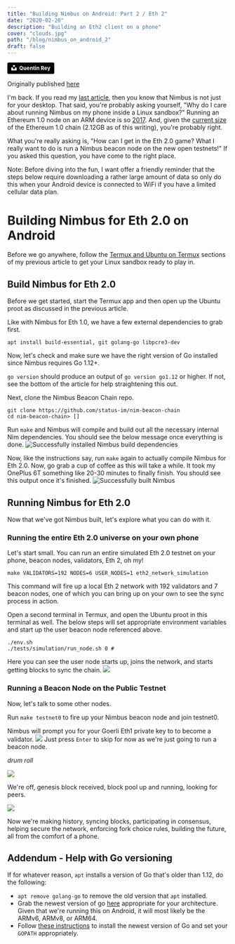 ```yaml
---
title: "Building Nimbus on Android: Part 2 / Eth 2"
date: "2020-02-20"
description: "Building an Eth2 client on a phone"
cover: "clouds.jpg"
path: "/blog/nimbus_on_android_2"
draft: false
---
```



<a style="background-color:black;color:white;text-decoration:none;padding:4px 6px;font-family:-apple-system, BlinkMacSystemFont, &quot;San Francisco&quot;, &quot;Helvetica Neue&quot;, Helvetica, Ubuntu, Roboto, Noto, &quot;Segoe UI&quot;, Arial, sans-serif;font-size:12px;font-weight:bold;line-height:1.2;display:inline-block;border-radius:3px" href="https://unsplash.com/@quentinreyphoto?utm_medium=referral&amp;utm_campaign=photographer-credit&amp;utm_content=creditBadge" target="_blank" rel="noopener noreferrer" title="Download free do whatever you want high-resolution photos from Quentin Rey"><span style="display:inline-block;padding:2px 3px"><svg xmlns="http://www.w3.org/2000/svg" style="height:12px;width:auto;position:relative;vertical-align:middle;top:-2px;fill:white" viewBox="0 0 32 32"><title>unsplash-logo</title><path d="M10 9V0h12v9H10zm12 5h10v18H0V14h10v9h12v-9z"></path></svg></span><span style="display:inline-block;padding:2px 3px">Quentin Rey</span></a>

Originally published [here](https://our.status.im/building-nimbus-on-android-2/)

I'm back.  If you read my [last article](https://our.status.im/building-nimbus-on-android/), then you know that Nimbus is not just for your desktop.  That said, you're probably asking yourself, "Why do I care about running Nimbus on my phone inside a Linux sandbox?"  Running an Ethereum 1.0 node on an ARM device is so [2017](https://pgaleone.eu/raspberry/ethereum/archlinux/2017/09/06/ethereum-node-raspberri-pi-3/).  And, given the [current size](bitinfocharts.com) of the Ethereum 1.0 chain (2.12GB as of this writing), you're probably right.

What you're really asking is, "How can I get in the Eth 2.0 game?  What I really want to do is run a Nimbus beacon node on the new open testnets!" If you asked this question, you have come to the right place.

Note: Before diving into the fun, I want offer a friendly reminder that the steps below require downloading a rather large amount of data so only do this when your Android device is connected to WiFi if you have a limited cellular data plan.

# Building Nimbus for Eth 2.0 on Android
Before we go anywhere, follow the [Termux and Ubuntu on Termux](https://our.status.im/building-nimbus-on-android/) sections of my previous article to get your Linux sandbox ready to play in.

## Build Nimbus for Eth 2.0
Before we get started, start the Termux app and then open up the Ubuntu proot as discussed in the previous article.

Like with Nimbus for Eth 1.0, we have a few external dependencies to grab first.

`apt install build-essential, git golang-go libpcre3-dev`

Now, let's check and make sure we have the right version of Go installed since Nimbus requires Go 1.12+.

`go version` should produce an output of `go version go1.12` or higher.  If not, see the bottom of the article for help straightening this out.

Next, clone the Nimbus Beacon Chain repo.

```
git clone https://github.com/status-im/nim-beacon-chain
cd nim-beacon-chain> []
```

Run `make` and Nimbus will compile and build out all the necessary internal Nim dependencies.  You should see the below message once everything is done.
![Successfully installed Nimbus build dependencies](../images/image_1.jpg)

Now, like the instructions say, run `make` again to actually compile Nimbus for Eth 2.0.  Now, go grab a cup of coffee as this will take a while.  It took my OnePlus 6T something like 20-30 minutes to finally finish.  You should see this output once it's finished.
![Successfully built Nimbus](../images/image_2.jpg)

## Running Nimbus for Eth 2.0

Now that we've got Nimbus built, let's explore what you can do with it.


### Running the entire Eth 2.0 universe on your own phone

Let's start small.  You can run an entire simulated Eth 2.0 testnet on your phone, beacon nodes, validators, Eth 2, oh my!

`make VALIDATORS=192 NODES=6 USER_NODES=1 eth2_network_simulation`

This command will fire up a local Eth 2 network with 192 validators and 7 beacon nodes, one of which you can bring up on your own to see the sync process in action.

Open a second terminal in Termux, and open the Ubuntu proot in this terminal as well. The below steps will set appropriate environment variables and start up the user beacon node referenced above.

```cd nim-beacon-chain
./env.sh
./tests/simulation/run_node.sh 0 #
```
Here you can see the user node starts up, joins the network, and starts getting blocks to sync the chain.
![](image_3.jpg)

### Running a Beacon Node on the Public Testnet

Now, let's talk to some other nodes.

Run `make testnet0` to fire up your Nimbus beacon node and join testnet0. 

Nimbus will prompt you for your Goerli Eth1 private key to to become a validator.
![](image_4.jpg)
Just press `Enter` to skip for now as we're just going to run a beacon node.

*drum roll*

![](image_5.jpg)

We're off, genesis block received, block pool up and running, looking for peers.

![](image_6.jpg)

Now we're making history, syncing blocks, participating in consensus, helping secure the network, enforcing fork choice rules, building the future, all from the comfort of a phone. 

## Addendum - Help with Go versioning

If for whatever reason, `apt` installs a version of Go that's older than 1.12, do the following:
* `apt remove golang-go` to remove the old version that `apt` installed.
* Grab the newest version of go [here](https://golang.org/dl/) appropriate for your architecture.  Given that we're running this on Android, it will most likely be the ARMv6, ARMv8, or ARM64.  
* Follow [these instructions](https://golang.org/doc/install) to install the newest version of Go and set your `GOPATH` appropriately.